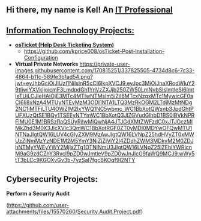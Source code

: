 ## Hi there, my name is Kel! An <a href="https://www.linkedin.com/in/kelbry-price-927867221/">IT Professional
<h2> Information Technology Projects:</h2>

- <b>osTicket (Help Desk Ticketing System)</b>
  - https://github.com/kprice008/osTicket-Post-Installation-Configuration
- <b>Virtual Private Networks</b>
https://private-user-images.githubusercontent.com/170815251/337825505-4734d8c6-7c33-4864-b11c-589fe3b1ad54.png?jwt=eyJhbGciOiJIUzI1NiIsInR5cCI6IkpXVCJ9.eyJpc3MiOiJnaXRodWIuY29tIiwiYXVkIjoicmF3LmdpdGh1YnVzZXJjb250ZW50LmNvbSIsImtleSI6ImtleTUiLCJleHAiOjE3MTc4MTIwNTMsIm5iZiI6MTcxNzgxMTc1MywicGF0aCI6Ii8xNzA4MTUyNTEvMzM3ODI1NTA1LTQ3MzRkOGM2LTdjMzMtNDg2NC1iMTFjLTU4OWZlM2IxYWQ1NC5wbmc_WC1BbXotQWxnb3JpdGhtPUFXUzQtSE1BQy1TSEEyNTYmWC1BbXotQ3JlZGVudGlhbD1BS0lBVkNPRFlMU0E1M1BRSzRaQSUyRjIwMjQwNjA4JTJGdXMtZWFzdC0xJTJGczMlMkZhd3M0X3JlcXVlc3QmWC1BbXotRGF0ZT0yMDI0MDYwOFQwMTU1NTNaJlgtQW16LUV4cGlyZXM9MzAwJlgtQW16LVNpZ25hdHVyZT0xMWUzZjNmMzYzNDE1M2M5YmY3NjZjZjViY2I4ZDdhZWM3MDkyM2M0ZDJhNTMyYWEyYWY2MjIxZTg1OTNlNmU3JlgtQW16LVNpZ25lZEhlYWRlcnM9aG9zdCZhY3Rvcl9pZD0wJmtleV9pZD0wJnJlcG9faWQ9MCJ9.wWy5tT3bLCc9KGOXvGv3b-7yzSaI7fgcBKOqf9I2NTY

<h2> Cybersecurity Projects:</h2>
<b>Perform a Security Audit</b>

(https://github.com/user-attachments/files/15570260/Security.Audit.Project.pdf)

[linkedin]: https://www.linkedin.com/in/kelbry-price-927867221/

